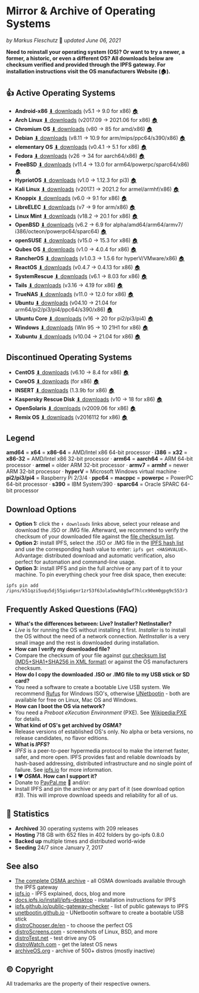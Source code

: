 # Mirror & Archive of Operating Systems

*by Markus Fleschutz* 📅 *updated June 06, 2021*

**Need to reinstall your operating system (OS)? Or want to try a newer, a former, a historic, or even a different OS? All downloads below are checksum verified and provided through the IPFS gateway. For installation instructions visit the OS manufacturers Website (🏠).** 

## 👍 Active Operating Systems

- **Android-x86** [⬇ downloads](https://cloudflare-ipfs.com/ipfs/QmWG6iBfucV4mPLyDP5zzu9jLwnFwkKLizqrRYnUfhjzcd) (v5.1 → 9.0 for x86) [🏠](https://www.android-x86.org) 
- **Arch Linux** [⬇ downloads](https://cloudflare-ipfs.com/ipfs/QmPhGydGwxbMbvNuLSw72H36USdt8QfyT4w4mk2j7VLCKW) (v2017.09 → 2021.06 for x86) [🏠](https://archlinux.org) 
- **Chromium OS** [⬇ downloads](https://cloudflare-ipfs.com/ipfs/QmZF34ExoBB1a5cforj7n1fM9KpryNSvjGdLSFSV6vrzFb ) (v80 → 85 for amd/x86) [🏠](https://www.chromium.org/chromium-os) 
- **Debian** [⬇ downloads](https://cloudflare-ipfs.com/ipfs/QmNfYb7DW21ZP6E5ADSZGWZu6p4HYdxMSvzbWME9Tp5aiT) (v8.11 → 10.9 for arm/mips/ppc64/s390/x86) [🏠](https://www.debian.org) 
- **elementary OS** [⬇ downloads](https://cloudflare-ipfs.com/ipfs/QmZXR4CKWcYZQtS8hzqxHQKVE6roCHFdgnFxpbqjeoWwiz ) (v0.4.1 → 5.1 for x86) [🏠](https://elementary.io) 
- **Fedora** [⬇ downloads](https://cloudflare-ipfs.com/ipfs/QmaGVcmqcwBrHPkR7CWeWhf7jesyCSKSYf5sspHj4YXgpe ) (v26 → 34 for aarch64/x86) [🏠](https://getfedora.org) 
- **FreeBSD** [⬇ downloads](https://cloudflare-ipfs.com/ipfs/QmRt7gh2qxFyMLZjUtK1D6eN2pdtMPeiPitNZY4ckAhMGd ) (v11.4 → 13.0 for arm64/powerpc/sparc64/x86) [🏠](https://www.freebsd.org)
- **HypriotOS** [⬇ downloads](https://cloudflare-ipfs.com/ipfs/QmVaauqYstcdrtz4XhmYAtBamyQKCjTZyH6NViQHXiV1r9 ) (v1.0 → 1.12.3 for pi3) [🏠](https://blog.hypriot.com)
- **Kali Linux** [⬇ downloads](https://cloudflare-ipfs.com/ipfs/QmSYgmTUSxwTGUc6YDRPMBNt2t5vCkWiuXizEAbmJu1bTs) (v2017.1 → 2021.2 for armel/armhf/x86) [🏠](https://www.kali.org) 
- **Knoppix** [⬇ downloads](https://cloudflare-ipfs.com/ipfs/QmS9ZHoBcM6Q98UUiqhhvUAi7hbj39Yuy2bRNxhhVpr3QN) (v6.0 → 9.1 for x86) [🏠](http://www.knoppix.org/) 
- **LibreELEC** [⬇ downloads](https://cloudflare-ipfs.com/ipfs/QmYCCydVo7i2PhUUTYBgRyBXn8PpHzvTFt6BhneVzHU15d) (v7 → 9 for arm/x86) [🏠](https://libreelec.tv)
- **Linux Mint** [⬇ downloads](https://cloudflare-ipfs.com/ipfs/Qmdvh1Xa8spstyGroksPx7A7NzUpdYtEJsjy9x4kyTM385) (v18.2 → 20.1 for x86) [🏠](https://linuxmint.com) 
- **OpenBSD** [⬇ downloads](https://cloudflare-ipfs.com/ipfs/QmPwHKjo5KMYCNDTPpBTeCv7KS7mc4vWHZbfxvCpi4VAuv) (v6.2 → 6.9 for alpha/amd64/arm64/armv7/ i386/octeon/powerpc64/sparc64) [🏠](http://www.openbsd.org)
- **openSUSE** [⬇ downloads](https://cloudflare-ipfs.com/ipfs/QmNcvhQWgzv946PAT1dBEN5FHJphB6W9kyEcZeDECNYMGM ) (v15.0 → 15.3 for x86)  [🏠](https://www.opensuse.org)
- **Qubes OS** [⬇ downloads](https://cloudflare-ipfs.com/ipfs/QmR433KbGHuXSZvukNNahyy61QFw4zD8e1nRuGzgtzbFYk) (v1.0 → 4.0.4 for x86) [🏠](https://www.qubes-os.org/) 
- **RancherOS** [⬇ downloads](https://cloudflare-ipfs.com/ipfs/QmT4NQYJU6mMmpJ9moooPgJpJDVoNP9rL7H3yumqpUqgb4 ) (v1.0.3 → 1.5.6 for hyperV/VMware/x86) [🏠](http://rancher.com/rancher-os/)  
- **ReactOS** [⬇ downloads](https://cloudflare-ipfs.com/ipfs/QmQQDixrDpCRTY7VtvAfPUYGievsaoCF3VFyzkD158ZQ2E) (v0.4.7 → 0.4.13 for x86) [🏠](https://www.reactos.org) 
- **SystemRescue** [⬇ downloads](https://cloudflare-ipfs.com/ipfs/QmP3fjAgJZeBsaWV9zubzuZwacimRXty2PkV8RGknUpCu7) (v6.1 → 8.03 for x86) [🏠](http://www.system-rescue-cd.org/) 
- **Tails** [⬇ downloads](https://cloudflare-ipfs.com/ipfs/QmRf7hrpqTG8WYr9WUkWAZTVGY4nHwizRFNWfP8VC2K13e) (v3.16 → 4.19 for x86) [🏠](https://tails.boum.org/) 
- **TrueNAS** [⬇ downloads](https://cloudflare-ipfs.com/ipfs/Qma3n1u5J3hmiTGu3nz3u5Ln7BQh9Eyodwd1sfV2mJoynW ) (v11.0 → 12.0 for x86) [🏠](https://www.truenas.org)
- **Ubuntu** [⬇ downloads](https://cloudflare-ipfs.com/ipfs/QmNt5ZU2SGmKKZ5ZzNBFVD6U7adnbfXzVE2jxgP663rVgL) (v04.10 → 21.04 for arm64/pi2/pi3/pi4/ppc64/s390/x86) [🏠](https://www.ubuntu.com/) 
- **Ubuntu Core** [⬇ downloads](https://cloudflare-ipfs.com/ipfs/QmdZRfLgQrh71X3ng1avdrbVyrLz2tECEY3AAaT3bRZ5wE) (v16 → 20 for pi2/pi3/pi4) [🏠](https://www.ubuntu.com/core)
- **Windows** [⬇ downloads](https://cloudflare-ipfs.com/ipfs/Qmbsdi5CoHne5RTxUupjzpu2tXwbcsqwE3sZsewnqrFoeN) (Win 95 → 10 21H1 for x86) [🏠](https://www.microsoft.com) 
- **Xubuntu** [⬇ downloads](https://cloudflare-ipfs.com/ipfs/QmQWrz3MFHFCcmyLQG9nj4b9s6c24bnAs8gganWG7oifG1 ) (v10.04 → 21.04 for x86) [🏠](https://www.xubuntu.org) 

## Discontinued Operating Systems 

- **CentOS** [⬇ downloads](https://cloudflare-ipfs.com/ipfs/QmcPZjqBqYxcpspDj8bZ6tMHoaz1yWYhMXUo6UMbdjAkfB) (v6.10 → 8.4 for x86) [🏠](https://www.centos.org)
- **CoreOS** [⬇ downloads](https://cloudflare-ipfs.com/ipfs/QmZq9a53v9cepjhVsPN6S3sd12tntnxJiECtZFkcH8KBX9 ) (for x86) [🏠](https://coreos.com/) 
- **INSERT** [⬇ downloads](https://cloudflare-ipfs.com/ipfs/QmVpmV9bSigEbC4MTaw9G7x3USgeCEfPeTtERc3VFYEymx) (1.3.9b for x86) [🏠](https://www.inside-security.de/insert.html)
- **Kaspersky Rescue Disk** [⬇ downloads](https://cloudflare-ipfs.com/ipfs/QmVMeBhS7K3DMXxuF3Q1MbSdANT1b4mkwXCp7nqLV6n4Lt ) (v10 → 18 for x86) [🏠](https://support.kaspersky.com/viruses/rescuedisk)
- **OpenSolaris** [⬇ downloads](https://cloudflare-ipfs.com/ipfs/QmdRpuTZTyKsQSXPt3dyv6WdTY7ZyaRkkU5S3Z9tkPriPv ) (v2009.06 for x86) [🏠](https://www.oracle.com/technetwork/server-storage/solaris/index-135144.html) 
- **Remix OS** [⬇ downloads](https://cloudflare-ipfs.com/ipfs/QmPhohZB29FNYqjBmxvPeXB1Jbd1anSq9tfXDE2xhZM54u ) (v2016112 for x86) [🏠](http://cn.jide.com/remixos) 


## Legend

**amd64** = **x64** = **x86-64** = AMD/Intel x86 64-bit processor · **i386** = **x32** = **x86-32** = AMD/Intel x86 32-bit processor  ·  **arm64** = **aarch64** = ARM 64-bit processor · **armel** = older ARM 32-bit processor · **armv7** = **armhf** = newer ARM 32-bit processor · **hyperV** = Microsoft Windows virtual machine · **pi2/pi3/pi4** = Raspberry Pi 2/3/4 · **ppc64** = **macppc** = **powerpc** = PowerPC 64-bit processor · **s390** = IBM System/390 · **sparc64** = Oracle SPARC 64-bit processor

Download Options
----------------

* **Option 1:** click the `⬇ downloads` links above, select your release and download the .ISO or .IMG file. Afterward, we recommend to verify the checksum of your downloaded file against the [file checksum list](/Downloads/checksum_list.xml).
* **Option 2:** install IPFS, select the .ISO or .IMG file in the [IPFS hash list](/Downloads/IPFS_hash_list.txt) and use the corresponding hash value to enter: `ipfs get <HASHVALUE>`. Advantage: distributed download and automatic verification, also perfect for automation and command-line usage.
* **Option 3:** install IPFS and pin the full archive or any part of it to your machine. To pin everything check your free disk space, then execute:

```
ipfs pin add /ipns/k51qzi5uqu5dj55giu6gxr1zr53f63ola5owh8g5wf7hlcx90em0gpg9c553r3
```

## Frequently Asked Questions (FAQ)

- **What's the differences between: Live? Installer? NetInstaller?**
- *Live* is for running the OS without installing it first. *Installer* is to install the OS without the need of a network connection. *NetInstaller* is a very small image and the rest is downloaded during installation.
- **How can I verify my downloaded file?**
- Compare the checksum of your file against [our checksum list (MD5+SHA1+SHA256 in XML format)](/Downloads/checksum_list.xml) or against the OS manufacturers checksum.
- **How do I copy the downloaded .ISO or .IMG file to my USB stick or SD card?**
- You need a software to create a bootable Live USB system. We recommend [Rufus](https://rufus.ie) for Windows ISO's, otherwise [UNetbootin](https://unetbootin.github.io) - both are available for free on Linux, Mac OS and Windows.
- **How can I boot the OS via network?**
- You need a *Preboot eXecution Environment* (PXE). See [Wikipedia:PXE](https://en.wikipedia.org/wiki/Preboot_Execution_Environment) for details.
- **What kind of OS's get archived by *OSMA*?**
- Release versions of established OS's only. No alpha or beta versions, no release candidates, no flavor editions.
- **What is *IPFS*?**
- *IPFS* is a peer-to-peer hypermedia protocol to make the internet faster, safer, and more open. IPFS provides fast and reliable downloads by hash-based addressing, distributed infrastructure and no single point of failure. See [ipfs.io](https://ipfs.io) for more information.
- **I ❤️ *OSMA*. How can I support it?**
- Donate to [PayPal.me](https://www.paypal.me/Fleschutz) 👏 and/or:
- Install IPFS and pin the archive or any part of it (see download option #3). This will improve download speeds and reliability for all of us.

##  🔎 Statistics

- **Archived** 30 operating systems with 209 releases
- **Hosting** 718 GB with 652 files in 402 folders by go-ipfs 0.8.0
- **Backed up** multiple times and distributed world-wide
- **Seeding** 24/7 since January 7, 2017

See also
-----

* [The complete OSMA archive](https://cloudflare-ipfs.com/ipns/k51qzi5uqu5dj55giu6gxr1zr53f63ola5owh8g5wf7hlcx90em0gpg9c553r3) - all OSMA downloads available through the IPFS gateway 
* [ipfs.io](https://ipfs.io) - IPFS explained, docs, blog and more
* [docs.ipfs.io/install/ipfs-desktop](https://docs.ipfs.io/install/ipfs-desktop/) - installation instructions for IPFS
* [ipfs.github.io/public-gateway-checker](https://ipfs.github.io/public-gateway-checker/) - list of public gateways to IPFS
* [unetbootin.github.io](https://unetbootin.github.io) - UNetbootin software to create a bootable USB stick
* [distroChooser.de/en](https://distrochooser.de/en/) - to choose the perfect OS
* [distroScreens.com](http://www.distroscreens.com) - screenshots of Linux, BSD, and more
* [distroTest.net](https://distrotest.net/) - test drive any OS
* [distroWatch.com](https://distrowatch.com) - get the latest OS news
* [archiveOS.org](https://www.archiveos.org) - archive of 500+ distros (mostly inactive)

## © Copyright

All trademarks are the property of their respective owners.
